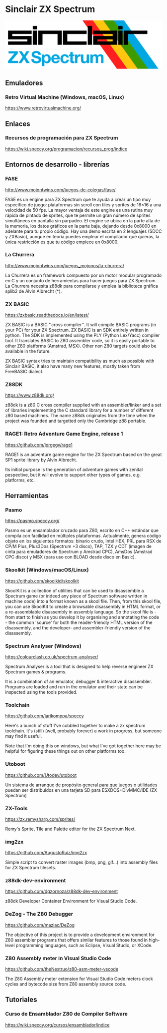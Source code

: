 # Sinclair ZX Spectrum

![Sinclair ZX Spectrum](assets/logos/sinclair-zx-spetrum.png)

## Emuladores

### Retro Virtual Machine (Windows, macOS, Linux)

https://www.retrovirtualmachine.org/

## Enlaces

### Recursos de programación para ZX Spectrum 

https://wiki.speccy.org/programacion/recursos_prog/indice

## Entornos de desarrollo - librerías

### FASE

http://www.mojontwins.com/juegos-de-colegas/fase/

FASE es un engine para ZX Spectrum que te ayuda a crear un tipo muy específico de juego: plataformas sin scroll con tiles y sprites de 16×16 a una velocidad de 50 fps. La mayor ventaja de este engine es una rutina muy rápida de pintado de sprites, que te permite un gran número de sprites simultáneos en pantalla sin parpadeo. El engine se ubica en la parte alta de la memoria, los datos gráficos en la parte baja, dejando desde 0x8000 en adelante para tu propio código. Hay una demo escrita en 2 lenguajes (SDCC y ZXBasic), aunque en teoría puedes emplear el compilador que quieras, la única restricción es que tu código empiece en 0x8000.

### La Churrera

http://www.mojontwins.com/juegos_mojonos/la-churrera/

La Churrera es un framework compuesto por un motor modular programado en C y un conjunto de herramientas para hacer juegos para ZX Spectrum. La Churrera necesita z88dk para compilarse y emplea la biblioteca gráfica splib2 de Alvin Albrecht (*).

### ZX BASIC

https://zxbasic.readthedocs.io/en/latest/

ZX BASIC is a BASIC ''cross compiler''. It will compile BASIC programs (in your PC) for your ZX Spectrum. ZX BASIC is an SDK entirely written in python. The SDK is implemented using the PLY (Python Lex/Yacc) compiler tool. It translates BASIC to Z80 assembler code, so it is easily portable to other Z80 platforms (Amstrad, MSX). Other non Z80 targets could also be available in the future.

ZX BASIC syntax tries to maintain compatibility as much as possible with Sinclair BASIC, it also have many new features, mostly taken from FreeBASIC dialect.

### Z88DK

https://www.z88dk.org/

z88dk is a z80 C cross compiler supplied with an assembler/linker and a set of libraries implementing the C standard library for a number of different z80 based machines. The name z88dk originates from the time when the project was founded and targetted only the Cambridge z88 portable.

### RAGE1: Retro Adventure Game Engine, release 1

https://github.com/jorgegv/rage1

RAGE1 is an adventure game engine for the ZX Spectrum based on the great SP1 sprite library by Alvin Albrecht.

Its initial purpose is the generation of adventure games with zenital pespective, but it will evolve to support other types of games, e.g. platforms, etc.

## Herramientas

### Pasmo

https://pasmo.speccy.org/

Pasmo es un ensamblador cruzado para Z80, escrito en C++ estándar que compila con facilidad en múltiples plataformas. Actualmente, genera código objeto en los siguientes formatos: binario crudo, Intel HEX, PRL para RSX de CP/M Plus, Plus3Dos (Spectrum +3 disco), TAP, TZX y CDT (imagen de cinta para emuladores de Spectrum y Amstrad CPC), AmsDos (Amstrad CPC disco) y MSX (para uso con BLOAD desde disco en Basic).

### Skoolkit (Windows/macOS/Linux)

https://github.com/skoolkid/skoolkit

SkoolKit is a collection of utilities that can be used to disassemble a Spectrum game (or indeed any piece of Spectrum software written in machine code) into a format known as a skool file. Then, from this skool file, you can use SkoolKit to create a browsable disassembly in HTML format, or a re-assemblable disassembly in assembly language. So the skool file is - from start to finish as you develop it by organising and annotating the code - the common 'source' for both the reader-friendly HTML version of the disassembly, and the developer- and assembler-friendly version of the disassembly.

### Spectrum Analyser (Windows)

https://colourclash.co.uk/spectrum-analyser/

Spectrum Analyser is a tool that is designed to help reverse engineer ZX Spectrum games & programs.

It is a combination of an emulator, debugger & interactive disassembler. Programs are loaded and run in the emulator and their state can be inspected using the tools provided.

### Toolchain

https://github.com/jarikomppa/speccy

Here's a bunch of stuff I've cobbled together to make a zx spectrum toolchain. It's (still) (well, probably forever) a work in progress, but someone may find it useful.

Note that I'm doing this on windows, but what I've got together here may be helpful for figuring these things out on other platforms too.

### Utoboot

https://github.com/Utodev/utoboot

Un sistema de arranque de propósito general para que juegos o utilidades puedan ser distribuidos en una tarjeta SD para ESXDOS+DivMMC/IDE (ZX Spectrum)

### ZX-Tools

https://zx.remysharp.com/sprites/

Remy's Sprite, Tile and Palette editor for the ZX Spectrum Next.

### img2zx

https://github.com/AugustoRuiz/img2zx

Simple script to convert raster images (bmp, png, gif...) into assembly files for ZX Spectrum tilesets.

### z88dk-dev-environment

https://github.com/dgzornoza/z88dk-dev-environment

z88dk Developer Container Environment for Visual Studio Code.

### DeZog - The Z80 Debugger

https://github.com/maziac/DeZog

The objective of this project is to provide a development environment for Z80 assembler programs that offers similar features to those found in high-level programming languages, such as Eclipse, Visual Studio, or XCode.

### Z80 Assembly meter in Visual Studio Code

https://github.com/theNestruo/z80-asm-meter-vscode

The Z80 Assembly meter extension for Visual Studio Code meters clock cycles and bytecode size from Z80 assembly source code.

## Tutoriales

### Curso de Ensamblador Z80 de Compiler Software 

https://wiki.speccy.org/cursos/ensamblador/indice
